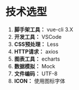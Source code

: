 # 技术选型


1. **脚手架工具：** vue-cli 3.X
1. **开发工具：** VSCode
1. **CSS预处理：** Less
1. **HTTP请求：** axios
1. **图表工具：** echarts
1. **数据模拟：** Mock
1. **文件编码：** UTF-8
1. **ICON：** 使用图标字体